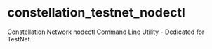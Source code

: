 # constellation_testnet_nodectl
Constellation Network nodectl Command Line Utility - Dedicated for TestNet
